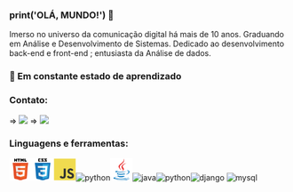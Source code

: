 ### print('OLÁ, MUNDO!') 👋 

Imerso no universo da comunicação digital há mais de 10 anos. Graduando em Análise e Desenvolvimento de Sistemas. Dedicado ao desenvolvimento back-end e front-end ; entusiasta da Análise de dados.

### 🌱 Em constante estado de aprendizado

### Contato: 
=> <a href="https://www.linkedin.com/in/andreraboni/" target="_blank"><img src="https://img.shields.io/badge/LinkedIn-0077B5?style=for-the-badge&logo=linkedin&logoColor=white" /></a> => <a href="https://discord.com/channels/@andreraboni" target="_blank"><img src="https://img.shields.io/badge/Discord-7289DA?style=for-the-badge&logo=discord&logoColor=white" /></a>

### Linguagens e ferramentas: <br>
<img src="https://raw.githubusercontent.com/devicons/devicon/master/icons/html5/html5-original-wordmark.svg" alt="html5" style="max-width:100%;" width="40" height="40" target="_blank"><img src="https://raw.githubusercontent.com/devicons/devicon/master/icons/css3/css3-original-wordmark.svg" alt="css3" style="max-width:100%;" width="40" height="40" target="_blank"><img src="https://raw.githubusercontent.com/devicons/devicon/master/icons/javascript/javascript-original.svg" alt="javascript" style="max-width:100%;" width="40" height="40" target="_blank"><img src="https://assets.stickpng.com/thumbs/5847ea22cef1014c0b5e4833.png" alt="python" style="max-width:100%;" width="50" height="50" target="_blank"><img src="https://raw.githubusercontent.com/devicons/devicon/master/icons/java/java-original.svg" alt="java" style="max-width:100%;" width="40" height="40" target="_blank"><img src="https://spring.io/images/projects/spring-edf462fec682b9d48cf628eaf9e19521.svg" alt="java" style="max-width:100%;" width="40" height="40" target="_blank"><img src="https://www.python.org/static/community_logos/python-logo-master-v3-TM.png" alt="python" style="max-width:100%;" width="110" height="40" target="_blank"><img src="https://static.djangoproject.com/img/logos/django-logo-positive.svg" alt="django" style="max-width:100%;" width="70" height="30" target="_blank"> <img src="https://www.mysql.com/common/logos/logo-mysql-170x115.png" alt="mysql" style="max-width:100%;" width="70" height="40" target="_blank">




<!--
**andreraboni/andreRaboni** is a ✨ _special_ ✨ repository because its `README.md` (this file) appears on your GitHub profile.
